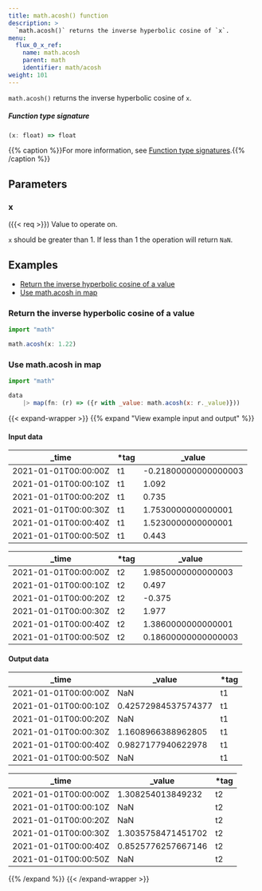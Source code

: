 ```yaml
---
title: math.acosh() function
description: >
  `math.acosh()` returns the inverse hyperbolic cosine of `x`.
menu:
  flux_0_x_ref:
    name: math.acosh
    parent: math
    identifier: math/acosh
weight: 101
---
```


<!------------------------------------------------------------------------------

IMPORTANT: This page was generated from comments in the Flux source code. Any
edits made directly to this page will be overwritten the next time the
documentation is generated. 

To make updates to this documentation, update the function comments above the
function definition in the Flux source code:

https://github.com/influxdata/flux/blob/master/stdlib/math/math.flux#L160-L160

Contributing to Flux: https://github.com/influxdata/flux#contributing
Fluxdoc syntax: https://github.com/influxdata/flux/blob/master/docs/fluxdoc.md

------------------------------------------------------------------------------->

`math.acosh()` returns the inverse hyperbolic cosine of `x`.



##### Function type signature

```js
(x: float) => float
```

{{% caption %}}For more information, see [Function type signatures](/flux/v0.x/function-type-signatures/).{{% /caption %}}

## Parameters

### x
({{< req >}})
Value to operate on.

`x` should be greater than 1. If less than 1 the operation will return `NaN`.


## Examples

- [Return the inverse hyperbolic cosine of a value](#return-the-inverse-hyperbolic-cosine-of-a-value)
- [Use math.acosh in map](#use-mathacosh-in-map)

### Return the inverse hyperbolic cosine of a value

```js
import "math"

math.acosh(x: 1.22)

```


### Use math.acosh in map

```js
import "math"

data
    |> map(fn: (r) => ({r with _value: math.acosh(x: r._value)}))

```

{{< expand-wrapper >}}
{{% expand "View example input and output" %}}

#### Input data

| _time                | *tag | _value               |
| -------------------- | ---- | -------------------- |
| 2021-01-01T00:00:00Z | t1   | -0.21800000000000003 |
| 2021-01-01T00:00:10Z | t1   | 1.092                |
| 2021-01-01T00:00:20Z | t1   | 0.735                |
| 2021-01-01T00:00:30Z | t1   | 1.7530000000000001   |
| 2021-01-01T00:00:40Z | t1   | 1.5230000000000001   |
| 2021-01-01T00:00:50Z | t1   | 0.443                |

| _time                | *tag | _value              |
| -------------------- | ---- | ------------------- |
| 2021-01-01T00:00:00Z | t2   | 1.9850000000000003  |
| 2021-01-01T00:00:10Z | t2   | 0.497               |
| 2021-01-01T00:00:20Z | t2   | -0.375              |
| 2021-01-01T00:00:30Z | t2   | 1.977               |
| 2021-01-01T00:00:40Z | t2   | 1.3860000000000001  |
| 2021-01-01T00:00:50Z | t2   | 0.18600000000000003 |


#### Output data

| _time                | _value              | *tag |
| -------------------- | ------------------- | ---- |
| 2021-01-01T00:00:00Z | NaN                 | t1   |
| 2021-01-01T00:00:10Z | 0.42572984537574377 | t1   |
| 2021-01-01T00:00:20Z | NaN                 | t1   |
| 2021-01-01T00:00:30Z | 1.1608966388962805  | t1   |
| 2021-01-01T00:00:40Z | 0.9827177940622978  | t1   |
| 2021-01-01T00:00:50Z | NaN                 | t1   |

| _time                | _value             | *tag |
| -------------------- | ------------------ | ---- |
| 2021-01-01T00:00:00Z | 1.308254013849232  | t2   |
| 2021-01-01T00:00:10Z | NaN                | t2   |
| 2021-01-01T00:00:20Z | NaN                | t2   |
| 2021-01-01T00:00:30Z | 1.3035758471451702 | t2   |
| 2021-01-01T00:00:40Z | 0.8525776257667146 | t2   |
| 2021-01-01T00:00:50Z | NaN                | t2   |

{{% /expand %}}
{{< /expand-wrapper >}}
